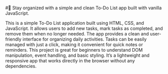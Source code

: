 #📝 Stay organized with a simple and clean To-Do List app built with vanilla JavaScript.

This is a simple To-Do List application built using HTML, CSS, and JavaScript. 
It allows users to add new tasks, mark tasks as completed, and remove them when no longer needed.
The app provides a clean and user-friendly interface for organizing daily activities.
Tasks can be easily managed with just a click, making it convenient for quick notes or reminders. 
This project is great for beginners to understand DOM manipulation, event handling, and basic styling.
It’s a lightweight and responsive app that works directly in the browser without any dependencies.
